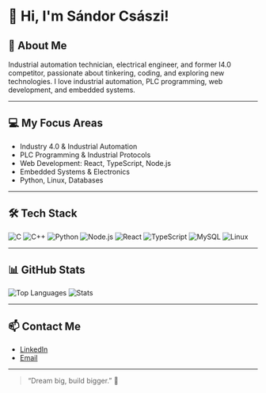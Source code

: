 # 👋 Hi, I'm Sándor Császi!

## 🌟 About Me
Industrial automation technician, electrical engineer, and former I4.0 competitor, passionate about tinkering, coding, and exploring new technologies. 
I love industrial automation, PLC programming, web development, and embedded systems.  

---

## 💻 My Focus Areas
- Industry 4.0 & Industrial Automation  
- PLC Programming & Industrial Protocols  
- Web Development: React, TypeScript, Node.js  
- Embedded Systems & Electronics  
- Python, Linux, Databases  

---

## 🛠️ Tech Stack
![C](https://img.shields.io/badge/C-%2300599C?style=flat&logo=c) 
![C++](https://img.shields.io/badge/C++-%2300599C?style=flat&logo=c%2B%2B) 
![Python](https://img.shields.io/badge/Python-%2314354C?style=flat&logo=python) 
![Node.js](https://img.shields.io/badge/Node.js-%23339933?style=flat&logo=node.js) 
![React](https://img.shields.io/badge/React-%2361DAFB?style=flat&logo=react) 
![TypeScript](https://img.shields.io/badge/TypeScript-%23007ACC?style=flat&logo=typescript) 
![MySQL](https://img.shields.io/badge/MySQL-%234479A1?style=flat&logo=mysql) 
![Linux](https://img.shields.io/badge/Linux-%23FCC624?style=flat&logo=linux)  

---

## 📊 GitHub Stats
![Top Languages](https://github-readme-stats.vercel.app/api/top-langs/?username=sandorcsaszi&layout=compact&theme=radical)
![Stats](https://github-readme-stats.vercel.app/api?username=sandorcsaszi&show_icons=true&theme=radical)

---

## 📫 Contact Me
- [LinkedIn](https://www.linkedin.com/in/sandorcsaszi)  
- [Email](mailto:csaszi.sandor@edu.bme.hu)

---

> “Dream big, build bigger.” 🚀
